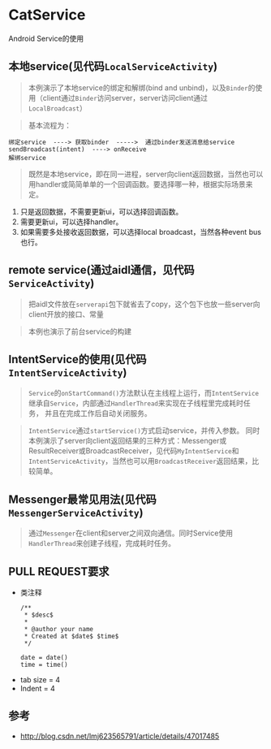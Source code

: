 # CatService
Android Service的使用


## 本地service(见代码`LocalServiceActivity`)
>本例演示了本地service的绑定和解绑(bind and unbind)，以及`Binder`的使用（client通过`Binder`访问server，server访问client通过`LocalBroadcast`）

>基本流程为：
```
绑定service  ----> 获取binder  ----->  通过binder发送消息给service
sendBroadcast(intent)  ----> onReceive
解绑service
```

>既然是本地service，即在同一进程，server向client返回数据，当然也可以用handler或简简单单的一个回调函数。要选择哪一种，根据实际场景来定。
1. 只是返回数据，不需要更新ui，可以选择回调函数。
1. 需要更新ui，可以选择handler。
1. 如果需要多处接收返回数据，可以选择local broadcast，当然各种event bus也行。



## remote service(通过aidl通信，见代码`ServiceActivity`)
>把aidl文件放在`serverapi`包下就省去了copy，这个包下也放一些server向client开放的接口、常量

>本例也演示了前台service的构建 


## IntentService的使用(见代码`IntentServiceActivity`)
>`Service`的`onStartCommand()`方法默认在主线程上运行，而`IntentService`继承自`Service`，内部通过`HandlerThread`来实现在子线程里完成耗时任务，
并且在完成工作后自动关闭服务。


>`IntentService`通过`startService()`方式启动service，并传入参数。
同时本例演示了server向client返回结果的三种方式：Messenger或ResultReceiver或BroadcastReceiver，见代码`MyIntentService`和`IntentServiceActivity`，当然也可以用`BroadcastReceiver`返回结果，比较简单。

## Messenger最常见用法(见代码`MessengerServiceActivity`)
>通过`Messenger`在client和server之间双向通信。同时Service使用`HandlerThread`来创建子线程，完成耗时任务。



## PULL REQUEST要求
- 类注释
    ```
    /**
     * $desc$
     * 
     * @author your name
     * Created at $date$ $time$
     */
    ```
    ```
    date = date()
    time = time()
    ```
- tab size = 4
- Indent = 4

## 参考
- http://blog.csdn.net/lmj623565791/article/details/47017485